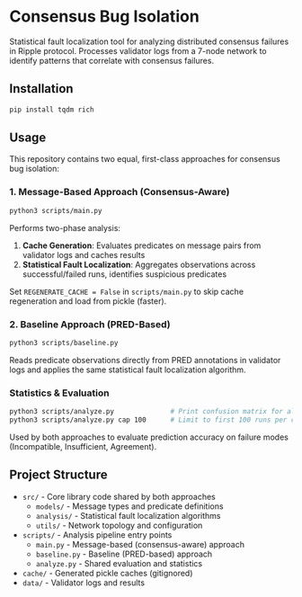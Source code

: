 # Consensus Bug Isolation

Statistical fault localization tool for analyzing distributed consensus failures in Ripple protocol. Processes validator logs from a 7-node network to identify patterns that correlate with consensus failures.

## Installation

```bash
pip install tqdm rich
```

## Usage

This repository contains two equal, first-class approaches for consensus bug isolation:

### 1. Message-Based Approach (Consensus-Aware)

```bash
python3 scripts/main.py
```

Performs two-phase analysis:
1. **Cache Generation**: Evaluates predicates on message pairs from validator logs and caches results
2. **Statistical Fault Localization**: Aggregates observations across successful/failed runs, identifies suspicious predicates

Set `REGENERATE_CACHE = False` in `scripts/main.py` to skip cache regeneration and load from pickle (faster).

### 2. Baseline Approach (PRED-Based)

```bash
python3 scripts/baseline.py
```

Reads predicate observations directly from PRED annotations in validator logs and applies the same statistical fault localization algorithm.

### Statistics & Evaluation

```bash
python3 scripts/analyze.py              # Print confusion matrix for all configurations
python3 scripts/analyze.py cap 100      # Limit to first 100 runs per configuration
```

Used by both approaches to evaluate prediction accuracy on failure modes (Incompatible, Insufficient, Agreement).

## Project Structure

- `src/` - Core library code shared by both approaches
  - `models/` - Message types and predicate definitions
  - `analysis/` - Statistical fault localization algorithms
  - `utils/` - Network topology and configuration
- `scripts/` - Analysis pipeline entry points
  - `main.py` - Message-based (consensus-aware) approach
  - `baseline.py` - Baseline (PRED-based) approach
  - `analyze.py` - Shared evaluation and statistics
- `cache/` - Generated pickle caches (gitignored)
- `data/` - Validator logs and results
